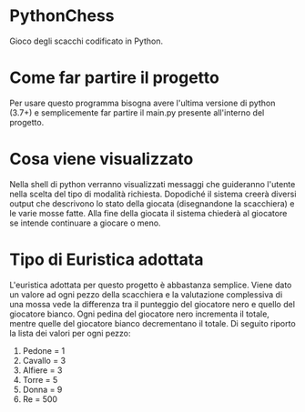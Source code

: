 # PythonChess
Gioco degli scacchi codificato in Python.

# Come far partire il progetto
Per usare questo programma bisogna avere l'ultima versione di python (3.7+) e semplicemente far partire il main.py presente all'interno del progetto.

# Cosa viene visualizzato
Nella shell di python verranno visualizzati messaggi che guideranno l'utente nella scelta del tipo di modalità richiesta. Dopodiché il sistema creerà diversi output che descrivono lo stato della giocata (disegnandone la scacchiera) e le varie mosse fatte.
Alla fine della giocata il sistema chiederà al giocatore se intende continuare a giocare o meno.

# Tipo di Euristica adottata
L'euristica adottata per questo progetto è abbastanza semplice. Viene dato un valore ad ogni pezzo della scacchiera e la valutazione complessiva di una mossa vede la differenza tra il punteggio del giocatore nero e quello del giocatore bianco. Ogni pedina del giocatore nero incrementa il totale, mentre quelle del giocatore bianco decrementano il totale.
Di seguito riporto la lista dei valori per ogni pezzo:
1. Pedone = 1
2. Cavallo = 3
3. Alfiere = 3 
4. Torre = 5 
5. Donna = 9
6. Re = 500
